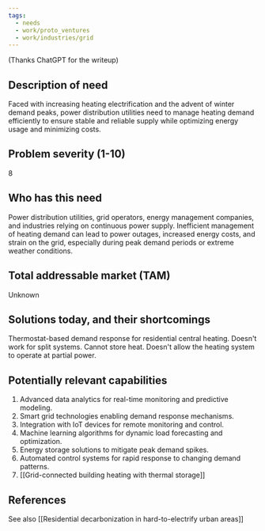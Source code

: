 ```yaml
---
tags:
  - needs
  - work/proto_ventures
  - work/industries/grid
---
```

(Thanks ChatGPT for the writeup)
## Description of need

Faced with increasing heating electrification and the advent of winter demand peaks, power distribution utilities need to manage heating demand efficiently to ensure stable and reliable supply while optimizing energy usage and minimizing costs.

## Problem severity (1-10)
8

## Who has this need

Power distribution utilities, grid operators, energy management companies, and industries relying on continuous power supply. Inefficient management of heating demand can lead to power outages, increased energy costs, and strain on the grid, especially during peak demand periods or extreme weather conditions.

## Total addressable market (TAM)
Unknown
## Solutions today, and their shortcomings
Thermostat-based demand response for residential central heating. Doesn't work for split systems. Cannot store heat. Doesn't allow the heating system to operate at partial power.

## Potentially relevant capabilities
1. Advanced data analytics for real-time monitoring and predictive modeling.
2. Smart grid technologies enabling demand response mechanisms.
3. Integration with IoT devices for remote monitoring and control.
4. Machine learning algorithms for dynamic load forecasting and optimization.
5. Energy storage solutions to mitigate peak demand spikes.
6. Automated control systems for rapid response to changing demand patterns.
7. [[Grid-connected building heating with thermal storage]]

## References
See also [[Residential decarbonization in hard-to-electrify urban areas]]